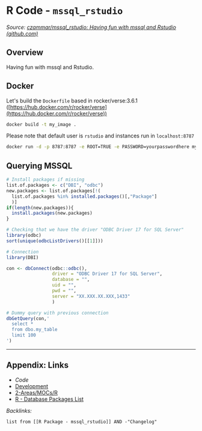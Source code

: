 # R Code - `mssql_rstudio`

*Source: [czammar/mssql_rstudio: Having fun with mssql and Rstudio (github.com)](https://github.com/czammar/mssql_rstudio)*

## Overview

Having fun with mssql and Rstudio.

## Docker

Let's build the `Dockerfile` based in rocker/verse:3.6.1 ([https://hub.docker.com/r/rocker/verse](https://hub.docker.com/r/rocker/verse))

````bash
docker build -t my_image .
````

Please note that default user is `rstudio` and instances run in `localhost:8787`

````bash
docker run -d -p 8787:8787 -e ROOT=TRUE -e PASSWORD=yourpasswordhere my_image
````

## Querying MSSQL

````R
# Install packages if missing
list.of.packages <- c("DBI", "odbc")
new.packages <- list.of.packages[!(
  list.of.packages %in% installed.packages()[,"Package"]
  )]
if(length(new.packages)){
  install.packages(new.packages)
}

# Checking that we have the driver "ODBC Driver 17 for SQL Server"
library(odbc)
sort(unique(odbcListDrivers()[[1]]))

# Connection
library(DBI)

con <- dbConnect(odbc::odbc(),
                 driver = "ODBC Driver 17 for SQL Server",
                 database = "",
                 uid = "",
                 pwd = "",
                 server = "XX.XXX.XX.XXX,1433"
                 )

# Dummy query with previous connection
dbGetQuery(con,'
  select *
  from dbo.my_table
  limit 100
')
````

---

## Appendix: Links

* *Code*
* [Development](../../MOCs/Development.md)
* [2-Areas/MOCs/R](../../MOCs/R.md)
* [R - Database Packages List](../../Lists/R%20-%20Database%20Packages%20List.md)

*Backlinks:*

````dataview
list from [[R Package - mssql_rstudio]] AND -"Changelog"
````
